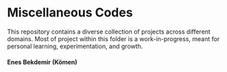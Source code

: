 # Miscellaneous Codes

This repository contains a diverse collection of projects across different domains. Most of project within this folder is a work-in-progress, meant for personal learning, experimentation, and growth.


#### Enes Bekdemir (Kömen)